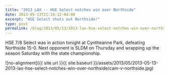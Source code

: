 ```yaml
---
title: "2013 LAX -- HSE Select notches win over Northside"
date: 2013-05-13T21:14:12-04:00
excerpt: "HSE Select shuts out Northside!"
type: post
permalink: /blog/2013/05/13/2013-lax-hse-select-notches-win-over-northside/
---
```

HSE 7/8 Select was in action tonight at Cyntheanne Park, defeating Northside 15-0. Next opponent is SLDM on Thursday and wrapping up the season Saturday with the state championship.

![no-alignment]({{ site.url }}{{ site.baseurl }}/assets/2013/05/2013-05-13-2013-lax-hse-select-notches-win-over-northside/cam-v-northside.jpg)

